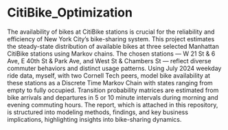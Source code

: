 # CitiBike_Optimization

The availability of bikes at CitiBike stations is crucial for the reliability and efficiency of New York City’s bike-sharing system. This project estimates the steady-state distribution of available bikes at three selected Manhattan CitiBike stations using Markov chains. The chosen stations — W 21 St & 6 Ave, E 40th St & Park Ave, and West St & Chambers St — reflect diverse commuter behaviors and distinct usage patterns. Using July 2024 weekday ride data, myself, with two Cornell Tech peers, model bike availability at these stations as a Discrete Time Markov Chain with states ranging from empty to fully occupied. Transition probability matrices are estimated from bike arrivals and departures in 5 or 10 minute intervals during morning and evening commuting hours. The report, which is attached in this repository, is structured into modeling methods, findings, and key business implications, highlighting insights into bike-sharing dynamics.
